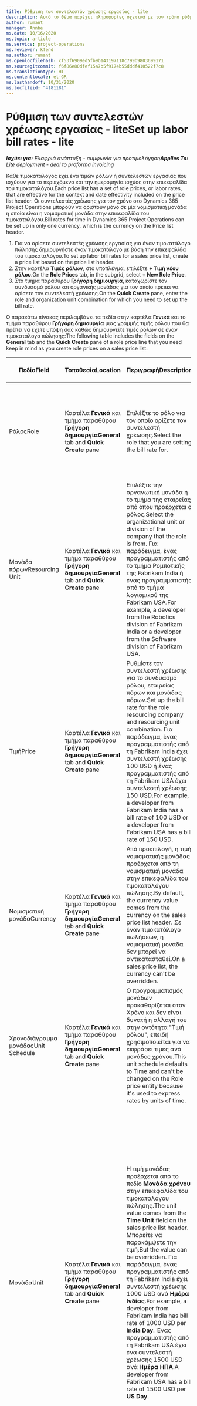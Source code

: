 ```yaml
---
title: Ρύθμιση των συντελεστών χρέωσης εργασίας - lite
description: Αυτό το θέμα παρέχει πληροφορίες σχετικά με τον τρόπο ρύθμισης των συντελεστών χρέωσης εργασίας στο Project Operations.
author: rumant
manager: Annbe
ms.date: 10/16/2020
ms.topic: article
ms.service: project-operations
ms.reviewer: kfend
ms.author: rumant
ms.openlocfilehash: cf53f6909ed5fb9b143197118c799b9803699171
ms.sourcegitcommit: f6f86e80dfef15a7b5f9174b55dddf410522f7c8
ms.translationtype: HT
ms.contentlocale: el-GR
ms.lasthandoff: 10/31/2020
ms.locfileid: "4181181"
---
```

# <a name="set-up-labor-bill-rates---lite"></a><span data-ttu-id="55e2f-103">Ρύθμιση των συντελεστών χρέωσης εργασίας - lite</span><span class="sxs-lookup"><span data-stu-id="55e2f-103">Set up labor bill rates - lite</span></span>

<span data-ttu-id="55e2f-104">_**Ισχύει για:** Ελαφριά ανάπτυξη - συμφωνία για προτιμολόγηση_</span><span class="sxs-lookup"><span data-stu-id="55e2f-104">_**Applies To:** Lite deployment - deal to proforma invoicing_</span></span>

<span data-ttu-id="55e2f-105">Κάθε τιμοκατάλογος έχει ένα τιμών ρόλων ή συντελεστών εργασίας που ισχύουν για το περιεχόμενο και την ημερομηνία ισχύος στην επικεφαλίδα του τιμοκαταλόγου.</span><span class="sxs-lookup"><span data-stu-id="55e2f-105">Each price list has a set of role prices, or labor rates, that are effective for the context and date effectivity included on the price list header.</span></span> <span data-ttu-id="55e2f-106">Οι συντελεστές χρέωσης για τον χρόνο στο Dynamics 365 Project Operations μπορούν να οριστούν μόνο σε μία νομισματική μονάδα η οποία είναι η νομισματική μονάδα στην επικεφαλίδα του τιμοκαταλόγου.</span><span class="sxs-lookup"><span data-stu-id="55e2f-106">Bill rates for time in Dynamics 365 Project Operations can be set up in only one currency, which is the currency on the Price list header.</span></span>

1. <span data-ttu-id="55e2f-107">Για να ορίσετε συντελεστές χρέωσης εργασίας για έναν τιμοκατάλογο πώλησης δημιουργήστε έναν τιμοκατάλογο με βάση την επικεφαλίδα του τιμοκαταλόγου.</span><span class="sxs-lookup"><span data-stu-id="55e2f-107">To set up labor bill rates for a sales price list, create a price list based on the price list header.</span></span> 
2. <span data-ttu-id="55e2f-108">Στην καρτέλα **Τιμές ρόλων**, στο υποπλέγμα, επιλέξτε **+ Τιμή νέου ρόλου**.</span><span class="sxs-lookup"><span data-stu-id="55e2f-108">On the **Role Prices** tab, in the subgrid, select **+ New Role Price**.</span></span> 
3. <span data-ttu-id="55e2f-109">Στο τμήμα παραθύρου **Γρήγορη δημιουργία**, καταχωρίστε τον συνδυασμό ρόλου και οργανικής μονάδας για τον οποίο πρέπει να ορίσετε τον συντελεστή χρέωσης.</span><span class="sxs-lookup"><span data-stu-id="55e2f-109">On the **Quick Create** pane, enter the role and organization unit combination for which you need to set up the bill rate.</span></span>

  <span data-ttu-id="55e2f-110">Ο παρακάτω πίνακας περιλαμβάνει τα πεδία στην καρτέλα **Γενικά** και το τμήμα παραθύρου **Γρήγορη δημιουργία** μιας γραμμής τιμής ρόλου που θα πρέπει να έχετε υπόψη σας καθώς δημιουργείτε τιμές ρόλων σε έναν τιμοκατάλογο πώλησης:</span><span class="sxs-lookup"><span data-stu-id="55e2f-110">The following table includes the fields on the **General** tab and the **Quick Create** pane of a role price line that you need keep in mind as you create role prices on a sales price list:</span></span>

  | <span data-ttu-id="55e2f-111">Πεδίο</span><span class="sxs-lookup"><span data-stu-id="55e2f-111">Field</span></span> | <span data-ttu-id="55e2f-112">Τοποθεσία</span><span class="sxs-lookup"><span data-stu-id="55e2f-112">Location</span></span> | <span data-ttu-id="55e2f-113">Περιγραφή</span><span class="sxs-lookup"><span data-stu-id="55e2f-113">Description</span></span> | <span data-ttu-id="55e2f-114">Κατάντη επίπτωση</span><span class="sxs-lookup"><span data-stu-id="55e2f-114">Downstream impact</span></span> |
  | --- | --- | --- | --- |
  | <span data-ttu-id="55e2f-115">Ρόλος</span><span class="sxs-lookup"><span data-stu-id="55e2f-115">Role</span></span> | <span data-ttu-id="55e2f-116">Καρτέλα **Γενικά** και τμήμα παραθύρου **Γρήγορη δημιουργία**</span><span class="sxs-lookup"><span data-stu-id="55e2f-116">**General** tab and **Quick Create** pane</span></span> | <span data-ttu-id="55e2f-117">Επιλέξτε το ρόλο για τον οποίο ορίζετε τον συντελεστή χρέωσης.</span><span class="sxs-lookup"><span data-stu-id="55e2f-117">Select the role that you are setting the bill rate for.</span></span> | <span data-ttu-id="55e2f-118">Ο ρόλος στην εισερχόμενη εκτίμηση ή στην πραγματική τιμή θα αντιστοιχιστεί με αυτήν τη γραμμή στον προεπιλεγμένο συντελεστή χρέωσης του ρόλου.</span><span class="sxs-lookup"><span data-stu-id="55e2f-118">Role on the incoming estimate or actual will be matched against this line to default bill rate of the role.</span></span> |
  | <span data-ttu-id="55e2f-119">Μονάδα πόρων</span><span class="sxs-lookup"><span data-stu-id="55e2f-119">Resourcing Unit</span></span> | <span data-ttu-id="55e2f-120">Καρτέλα **Γενικά** και τμήμα παραθύρου **Γρήγορη δημιουργία**</span><span class="sxs-lookup"><span data-stu-id="55e2f-120">**General** tab and **Quick Create** pane</span></span> | <span data-ttu-id="55e2f-121">Επιλέξτε την οργανωτική μονάδα ή το τμήμα της εταιρείας από όπου προέρχεται ο ρόλος.</span><span class="sxs-lookup"><span data-stu-id="55e2f-121">Select the organizational unit or division of the company that the role is from.</span></span> <span data-ttu-id="55e2f-122">Για παράδειγμα, ένας προγραμματιστής από το τμήμα Ρομποτικής της Fabrikam India ή ένας προγραμματιστής από το τμήμα λογισμικού της Fabrikam USA.</span><span class="sxs-lookup"><span data-stu-id="55e2f-122">For example, a developer from the Robotics division of Fabrikam India or a developer from the Software division of Fabrikam USA.</span></span> | <span data-ttu-id="55e2f-123">Η μονάδα πόρων στην εισερχόμενη εκτίμηση ή στην πραγματική τιμή θα αντιστοιχιστεί με αυτήν τη γραμμή για την προεπιλογή του συντελεστή χρέωσης του ρόλου.</span><span class="sxs-lookup"><span data-stu-id="55e2f-123">The resourcing unit on the incoming estimate or actual will be matched against this line to default the bill rate of the role.</span></span> |
  | <span data-ttu-id="55e2f-124">Τιμή</span><span class="sxs-lookup"><span data-stu-id="55e2f-124">Price</span></span> | <span data-ttu-id="55e2f-125">Καρτέλα **Γενικά** και τμήμα παραθύρου **Γρήγορη δημιουργία**</span><span class="sxs-lookup"><span data-stu-id="55e2f-125">**General** tab and **Quick Create** pane</span></span> | <span data-ttu-id="55e2f-126">Ρυθμίστε τον συντελεστή χρέωσης για το συνδυασμό ρόλου, εταιρείας πόρων και μονάδας πόρων.</span><span class="sxs-lookup"><span data-stu-id="55e2f-126">Set up the bill rate for the role resourcing company and resourcing unit combination.</span></span> <span data-ttu-id="55e2f-127">Για παράδειγμα, ένας προγραμματιστής από τη Fabrikam India έχει συντελεστή χρέωσης 100 USD ή ένας προγραμματιστής από τη Fabrikam USA έχει συντελεστή χρέωσης 150 USD.</span><span class="sxs-lookup"><span data-stu-id="55e2f-127">For example, a developer from Fabrikam India has a bill rate of 100 USD or a developer from Fabrikam USA has a bill rate of 150 USD.</span></span> | <span data-ttu-id="55e2f-128">Η τιμή είναι ο προεπιλεγμένος συντελεστής χρέωσης ανά τιμή μονάδας της εισερχόμενης εκτίμησης ή της πραγματικής γραμμής για την κλάση συναλλαγής Χρόνος.</span><span class="sxs-lookup"><span data-stu-id="55e2f-128">This price is the default bill rate on the per unit price of the incoming estimate or actual line for Time transaction class.</span></span> |
  | <span data-ttu-id="55e2f-129">Νομισματική μονάδα</span><span class="sxs-lookup"><span data-stu-id="55e2f-129">Currency</span></span> | <span data-ttu-id="55e2f-130">Καρτέλα **Γενικά** και τμήμα παραθύρου **Γρήγορη δημιουργία**</span><span class="sxs-lookup"><span data-stu-id="55e2f-130">**General** tab and **Quick Create** pane</span></span>| <span data-ttu-id="55e2f-131">Από προεπιλογή, η τιμή νομισματικής μονάδας προέρχεται από τη νομισματική μονάδα στην επικεφαλίδα του τιμοκαταλόγου πώλησης.</span><span class="sxs-lookup"><span data-stu-id="55e2f-131">By default, the currency value comes from the currency on the sales price list header.</span></span> <span data-ttu-id="55e2f-132">Σε έναν τιμοκατάλογο πωλήσεων, η νομισματική μονάδα δεν μπορεί να αντικατασταθεί.</span><span class="sxs-lookup"><span data-stu-id="55e2f-132">On a sales price list, the currency can't be overridden.</span></span> | <span data-ttu-id="55e2f-133">Η νομισματική μονάδα είναι η προεπιλεγμένη ανά τιμή μονάδας της εισερχόμενης γραμμής πραγματικής πώλησης για την κλάση συναλλαγής Χρόνος.</span><span class="sxs-lookup"><span data-stu-id="55e2f-133">This currency is the default currency on the per unit price of the incoming actual sales line for Time transaction class.</span></span> |
  | <span data-ttu-id="55e2f-134">Χρονοδιάγραμμα μονάδας</span><span class="sxs-lookup"><span data-stu-id="55e2f-134">Unit Schedule</span></span> | <span data-ttu-id="55e2f-135">Καρτέλα **Γενικά** και τμήμα παραθύρου **Γρήγορη δημιουργία**</span><span class="sxs-lookup"><span data-stu-id="55e2f-135">**General** tab and **Quick Create** pane</span></span> | <span data-ttu-id="55e2f-136">Ο προγραμματισμός μονάδων προκαθορίζεται στον Χρόνο και δεν είναι δυνατή η αλλαγή του στην οντότητα "Τιμή ρόλου", επειδή χρησιμοποιείται για να εκφράσει τιμές ανά μονάδες χρόνου.</span><span class="sxs-lookup"><span data-stu-id="55e2f-136">This unit schedule defaults to Time and can't be changed on the Role price entity because it's used to express rates by units of time.</span></span> | <span data-ttu-id="55e2f-137">Δεν υπάρχει καμία κατάντη επίπτωση για αυτό το πεδίο.</span><span class="sxs-lookup"><span data-stu-id="55e2f-137">There is no downstream impact for this field.</span></span> |
  | <span data-ttu-id="55e2f-138">Μονάδα</span><span class="sxs-lookup"><span data-stu-id="55e2f-138">Unit</span></span> | <span data-ttu-id="55e2f-139">Καρτέλα **Γενικά** και τμήμα παραθύρου **Γρήγορη δημιουργία**</span><span class="sxs-lookup"><span data-stu-id="55e2f-139">**General** tab and **Quick Create** pane</span></span> | <span data-ttu-id="55e2f-140">Η τιμή μονάδας προέρχεται από το πεδίο **Μονάδα χρόνου** στην επικεφαλίδα του τιμοκαταλόγου πώλησης.</span><span class="sxs-lookup"><span data-stu-id="55e2f-140">The unit value comes from the **Time Unit** field on the sales price list header.</span></span> <span data-ttu-id="55e2f-141">Μπορείτε να παρακάμψετε την τιμή.</span><span class="sxs-lookup"><span data-stu-id="55e2f-141">But the value can be overridden.</span></span> <span data-ttu-id="55e2f-142">Για παράδειγμα, ένας προγραμματιστής από τη Fabrikam India έχει συντελεστή χρέωσης 1000 USD ανά **Ημέρα Ινδίας**.</span><span class="sxs-lookup"><span data-stu-id="55e2f-142">For example, a developer from Fabrikam India has bill rate of 1000 USD per **India Day**.</span></span> <span data-ttu-id="55e2f-143">Ένας προγραμματιστής από τη Fabrikam USA έχει ένα συντελεστή χρέωσης 1500 USD ανά **Ημέρα ΗΠΑ**.</span><span class="sxs-lookup"><span data-stu-id="55e2f-143">A developer from Fabrikam USA has a bill rate of 1500 USD per **US Day**.</span></span> | <span data-ttu-id="55e2f-144">Όταν η τιμή ανά μονάδα προεπιλέγεται σε μια εισερχόμενη εκτίμηση ή γραμμή πραγματικής τιμής, το σύστημα χρησιμοποιεί το σύστημα μονάδων και τη μετατροπή σε βασικές μονάδες για τον υπολογισμό μιας τιμής ανά μονάδα.</span><span class="sxs-lookup"><span data-stu-id="55e2f-144">When the per unit price defaults on an incoming estimate or actual line, the system uses the system of units and conversion in base units to calculate a per unit price.</span></span> <span data-ttu-id="55e2f-145">Για παράδειγμα, η εκτίμηση αφορά την εργασία 10 ημερών σε **Ημέρες Ινδίας** για έναν προγραμματιστή από την Ινδία και η μονάδα Ημέρα Ινδίας ορίζεται ως 10 ώρες.</span><span class="sxs-lookup"><span data-stu-id="55e2f-145">For example, the estimate is for 10 **India Days** worth of work for a Developer from India, and the unit India Day is defined as 10 hours.</span></span> <span data-ttu-id="55e2f-146">Κατά την τιμολόγηση της εν λόγω γραμμή εκτίμησης, η εφαρμογή υπολογίζει την τιμή μονάδας στην εκτίμηση ως 1000 USD/10 ώρες = 100 USD ανά ώρα.</span><span class="sxs-lookup"><span data-stu-id="55e2f-146">When pricing that estimate line, the application calculates the unit price on the estimate as 1000 USD/10 hours = 100 USD per hour.</span></span> |


## <a name="transfer-pricing-or-set-up-bill-rates-for-resources-from-other-organizational-units-or-divisions"></a><span data-ttu-id="55e2f-147">Μεταφορά τιμολόγησης ή ρύθμιση συντελεστών χρέωσης για πόρους από άλλες οργανωτικές μονάδες ή τμήματα</span><span class="sxs-lookup"><span data-stu-id="55e2f-147">Transfer pricing or set up bill rates for resources from other organizational units or divisions</span></span> 

<span data-ttu-id="55e2f-148">Εταιρείες βασισμένες σε έργα για τη χρήση υπαλλήλων από διαφορετικά τμήματα της εταιρείας για την επεξεργασία έργων.</span><span class="sxs-lookup"><span data-stu-id="55e2f-148">Project-based companies to use employees from different divisions of the company to work on projects.</span></span> <span data-ttu-id="55e2f-149">Τα έργα μπορούν να εκτελεστούν από ένα τμήμα ενώ οι υπάλληλοι ή οι σύμβουλοι προέρχονται από την ίδια διεύθυνση διαφορετικού τμήματος της εταιρείας.</span><span class="sxs-lookup"><span data-stu-id="55e2f-149">Projects can be executed from one division while the employees or consultants come from the same a different division of the company.</span></span> <span data-ttu-id="55e2f-150">Το έργο μπορεί επίσης να αποτελείται από ένα συνδυασμό ατόμων από διαφορετικά τμήματα.</span><span class="sxs-lookup"><span data-stu-id="55e2f-150">The project could also be made up of a combination of people from different divisions.</span></span> <span data-ttu-id="55e2f-151">Στο Project Operations, η εταιρεία στην οποία ανήκει η παράδοση του έργου ονομάζεται **Αναθέτουσα μονάδα**.</span><span class="sxs-lookup"><span data-stu-id="55e2f-151">In Project Operations, the company that owns the delivery of the project is called the **Contracting Unit**.</span></span> <span data-ttu-id="55e2f-152">Όλα τα άλλα τμήματα που παρέχουν πόρους ονομάζονται **Μονάδες πόρων**.</span><span class="sxs-lookup"><span data-stu-id="55e2f-152">All the other divisions that provide resources are called the **Resourcing Units**.</span></span> <span data-ttu-id="55e2f-153">Λόγω της διαφοράς των δαπανών εργασίας σε διάφορες γεωγραφικές περιοχές και αγορές εργασίας σε όλο τον κόσμο, οι συντελεστές χρέωσης για την εργασία έχουν επίσης ρυθμιστεί διαφορετικά για διαφορετικές γεωγραφικές περιοχές.</span><span class="sxs-lookup"><span data-stu-id="55e2f-153">Because of the differences in labor costs across various geographies and labor markets across the world, bill rates for labor are also set up differently for different geographies.</span></span>

<span data-ttu-id="55e2f-154">Για παράδειγμα, ένας προγραμματιστής από τη Fabrikam India ο οποίος εργάζεται σε ένα αμερικανικό έργο χρεώνεται με 100 USD ανά ώρα.</span><span class="sxs-lookup"><span data-stu-id="55e2f-154">For example, a developer from Fabrikam India working on a US project is billed at the rate of 100 USD per hour.</span></span> <span data-ttu-id="55e2f-155">Ένας υπεύθυνος για την ανάπτυξη από τη Fabrikam US που εργάζεται σε ένα έργο των ΗΠΑ Project χρεώνεται με 150 USD ανά ώρα.</span><span class="sxs-lookup"><span data-stu-id="55e2f-155">A developer from Fabrikam US working on US Project is billed at 150 USD per hour.</span></span>

### <a name="example-set-up-a-bill-rate"></a><span data-ttu-id="55e2f-156">Παράδειγμα: Ορισμός συντελεστή χρέωσης</span><span class="sxs-lookup"><span data-stu-id="55e2f-156">Example: Set up a bill rate</span></span>

1. <span data-ttu-id="55e2f-157">Δημιουργήστε έναν τιμοκατάλογο πωλήσεων που ονομάζεται *Συντελεστές χρέωσης Fabrikam US* και ορίστε την ημερομηνία ισχύος.</span><span class="sxs-lookup"><span data-stu-id="55e2f-157">Create a sales price list called *Fabrikam US Bill Rates*, and set the date effectivity.</span></span>
2. <span data-ttu-id="55e2f-158">Στον τιμοκατάλογο πωλήσεων, καταχωρήστε τις παρακάτω πληροφορίες συντελεστή:</span><span class="sxs-lookup"><span data-stu-id="55e2f-158">In the sales price list, enter the following rate information:</span></span>

    | <span data-ttu-id="55e2f-159">Ρόλος</span><span class="sxs-lookup"><span data-stu-id="55e2f-159">Role</span></span> | <span data-ttu-id="55e2f-160">Οργανική μονάδα</span><span class="sxs-lookup"><span data-stu-id="55e2f-160">Organizational unit</span></span> | <span data-ttu-id="55e2f-161">Συντελεστής χρέωσης</span><span class="sxs-lookup"><span data-stu-id="55e2f-161">Bill rate</span></span> |
    | --- | --- | --- |
    | <span data-ttu-id="55e2f-162">Developer</span><span class="sxs-lookup"><span data-stu-id="55e2f-162">Developer</span></span> | <span data-ttu-id="55e2f-163">Fabrikam India</span><span class="sxs-lookup"><span data-stu-id="55e2f-163">Fabrikam India</span></span> | <span data-ttu-id="55e2f-164">$100</span><span class="sxs-lookup"><span data-stu-id="55e2f-164">$100</span></span> |
    | <span data-ttu-id="55e2f-165">Developer</span><span class="sxs-lookup"><span data-stu-id="55e2f-165">Developer</span></span> | <span data-ttu-id="55e2f-166">Fabrikam Philippines</span><span class="sxs-lookup"><span data-stu-id="55e2f-166">Fabrikam Philippines</span></span> | <span data-ttu-id="55e2f-167">$90</span><span class="sxs-lookup"><span data-stu-id="55e2f-167">$90</span></span> |
    | <span data-ttu-id="55e2f-168">Developer</span><span class="sxs-lookup"><span data-stu-id="55e2f-168">Developer</span></span> | <span data-ttu-id="55e2f-169">Fabrikam US</span><span class="sxs-lookup"><span data-stu-id="55e2f-169">Fabrikam US</span></span> | <span data-ttu-id="55e2f-170">$150</span><span class="sxs-lookup"><span data-stu-id="55e2f-170">$150</span></span> |

3. <span data-ttu-id="55e2f-171">Επισυνάψτε τον τιμοκατάλογο, **Συντελεστές χρέωσης Fabrikam US** στον τιμοκατάλογο έργου της σύμβασης έργου ή σε ένα συγκεκριμένο λογαριασμό.</span><span class="sxs-lookup"><span data-stu-id="55e2f-171">Attach the sales price list, **Fabrikam US Bill Rates** to the project price list of the project contract or to a certain account.</span></span>
